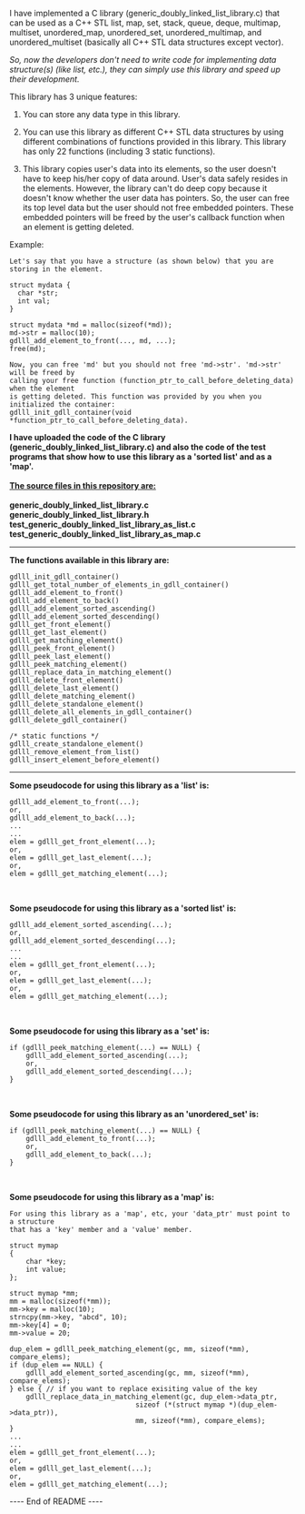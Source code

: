 I have implemented a C library (generic_doubly_linked_list_library.c) that can
be used as a C++ STL list, map, set, stack, queue, deque, multimap, multiset,
unordered_map, unordered_set, unordered_multimap, and unordered_multiset
(basically all C++ STL data structures except vector).

_So, now the developers don't need to write code for implementing data structure(s) (like list, etc.),
they can simply use this library and speed up their development._

This library has 3 unique features:

1. You can store any data type in this library.
   
2. You can use this library as different C++ STL data structures by using
   different combinations of functions provided in this library. This library
   has only 22 functions (including 3 static functions).

3. This library copies user's data into its elements, so the user
   doesn't have to keep his/her copy of data around. User's data safely resides
   in the elements. However, the library can't do deep copy because it
   doesn't know whether the user data has pointers. So, the user can free
   its top level data but the user should not free embedded pointers.
   These embedded pointers will be freed by the user's callback function
   when an element is getting deleted.

Example:

```
Let's say that you have a structure (as shown below) that you are storing in the element.

struct mydata {
  char *str;
  int val;
}

struct mydata *md = malloc(sizeof(*md));
md->str = malloc(10);
gdlll_add_element_to_front(..., md, ...);
free(md);

Now, you can free 'md' but you should not free 'md->str'. 'md->str' will be freed by
calling your free function (function_ptr_to_call_before_deleting_data) when the element
is getting deleted. This function was provided by you when you initialized the container:
gdlll_init_gdll_container(void *function_ptr_to_call_before_deleting_data).
```


**I have uploaded the code of the C library (generic_doubly_linked_list_library.c) and also the code of the
test programs that show how to use this library as a 'sorted list' and as a 'map'.**
<br>
<br>
<ins>**The source files in this repository are:**</ins>
<br>
<br>
**generic_doubly_linked_list_library.c<br>
generic_doubly_linked_list_library.h<br>
test_generic_doubly_linked_list_library_as_list.c<br>
test_generic_doubly_linked_list_library_as_map.c**
<br>
<hr>

**The functions available in this library are:**
```
gdlll_init_gdll_container()
gdlll_get_total_number_of_elements_in_gdll_container()
gdlll_add_element_to_front()
gdlll_add_element_to_back()
gdlll_add_element_sorted_ascending()
gdlll_add_element_sorted_descending()
gdlll_get_front_element()
gdlll_get_last_element()
gdlll_get_matching_element()
gdlll_peek_front_element()
gdlll_peek_last_element()
gdlll_peek_matching_element()
gdlll_replace_data_in_matching_element()
gdlll_delete_front_element()
gdlll_delete_last_element()
gdlll_delete_matching_element()
gdlll_delete_standalone_element()
gdlll_delete_all_elements_in_gdll_container()
gdlll_delete_gdll_container()

/* static functions */
gdlll_create_standalone_element()
gdlll_remove_element_from_list()
gdlll_insert_element_before_element()
```
<hr>

**Some pseudocode for using this library as a 'list' is:**

```
gdlll_add_element_to_front(...);
or,
gdlll_add_element_to_back(...);
...
...
elem = gdlll_get_front_element(...);
or,
elem = gdlll_get_last_element(...);
or,
elem = gdlll_get_matching_element(...);
```
<br>

**Some pseudocode for using this library as a 'sorted list' is:**

```
gdlll_add_element_sorted_ascending(...);
or,
gdlll_add_element_sorted_descending(...);
...
...
elem = gdlll_get_front_element(...);
or,
elem = gdlll_get_last_element(...);
or,
elem = gdlll_get_matching_element(...);
```
<br>

**Some pseudocode for using this library as a 'set' is:**

```
if (gdlll_peek_matching_element(...) == NULL) {
    gdlll_add_element_sorted_ascending(...);
    or,
    gdlll_add_element_sorted_descending(...);
}
```
<br>

**Some pseudocode for using this library as an 'unordered_set' is:**

```
if (gdlll_peek_matching_element(...) == NULL) {
    gdlll_add_element_to_front(...);
    or,
    gdlll_add_element_to_back(...);
}
```
<br>

**Some pseudocode for using this library as a 'map' is:**

```
For using this library as a 'map', etc, your 'data_ptr' must point to a structure
that has a 'key' member and a 'value' member.

struct mymap
{
    char *key;
    int value;
};

struct mymap *mm;
mm = malloc(sizeof(*mm));
mm->key = malloc(10);
strncpy(mm->key, "abcd", 10);
mm->key[4] = 0;
mm->value = 20;

dup_elem = gdlll_peek_matching_element(gc, mm, sizeof(*mm), compare_elems);
if (dup_elem == NULL) {
    gdlll_add_element_sorted_ascending(gc, mm, sizeof(*mm), compare_elems);
} else { // if you want to replace exisiting value of the key
    gdlll_replace_data_in_matching_element(gc, dup_elem->data_ptr,
                               sizeof (*(struct mymap *)(dup_elem->data_ptr)),
                               mm, sizeof(*mm), compare_elems);
}                                                                        
...
...
elem = gdlll_get_front_element(...);
or,
elem = gdlll_get_last_element(...);
or,
elem = gdlll_get_matching_element(...);
```

---- End of README ----
